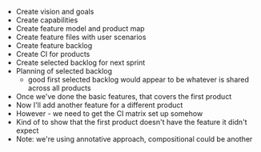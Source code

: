 * Create vision and goals
* Create capabilities
* Create feature model and product map
* Create feature files with user scenarios
* Create feature backlog
* Create CI for products
* Create selected backlog for next sprint
* Planning of selected backlog
  * good first selected backlog would appear to be whatever is shared across all products
* Once we've done the basic features, that covers the first product
* Now I'll add another feature for a different product
* However - we need to get the CI matrix set up somehow
* Kind of to show that the first product doesn't have the feature it didn't expect
* Note: we're using annotative approach, compositional could be another
